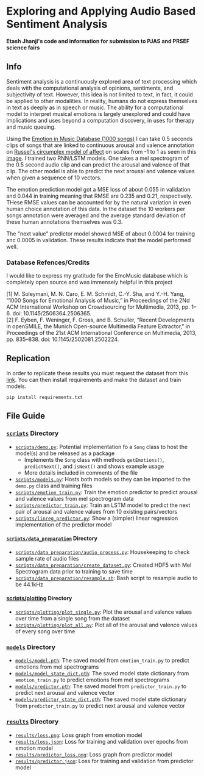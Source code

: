 # Exploring and Applying Audio Based Sentiment Analysis

**Etash Jhanji's code and information for submission to PJAS and PRSEF science fairs**

## Info
Sentiment analysis is a continuously explored area of text processing which deals with the computational analysis of opinions, sentiments, and subjectivity of text. However, this idea is not limited to text, in fact, it could be applied to other modalities. In reality, humans do not express themselves in text as deeply as in speech or music. The ability for a computational model to interpret musical emotions is largely unexplored and could have implications and uses beyond a computation discovery, in uses for therapy and music queuing.

Using the [Emotion in Music Database (1000 songs)](https://cvml.unige.ch/databases/emoMusic/) I can take 0.5 seconds clips of songs that are linked to continuous arousal and valence annotation on [Russel's circumplex model of affect](https://www.ncbi.nlm.nih.gov/pmc/articles/PMC2367156/) on scales from -1 to 1 as seen in this [image](https://upload.wikimedia.org/wikipedia/commons/thumb/a/ad/Circumplex_model_of_emotion.svg/1280px-Circumplex_model_of_emotion.svg.png). I trained two RNN/LSTM models. One takes a mel spectrogram of the 0.5 second audio clip and can predict the arousal and valence of that clip. The other model is able to predict the next arousal and valence values when given a sequence of 10 vectors. 

The emotion prediction model got a MSE loss of about 0.055 in validation and 0.044 in training meaning that RMSE are 0.235 and 0.21, respectively. THese RMSE values can be accounted for by the natural variation in even human choice annotation of this data. In the dataset the 10 workers per songs annotation were averaged and the average standard deviation of these human annotations themselves was 0.3. 

The "next value" predictor model showed MSE of about 0.0004 for training anc 0.0005 in validation. These results indicate that the model performed well. 

### Database Refences/Credits
I would like to express my gratitude for the EmoMusic database which is completely open source and was immensely helpful in this project

[1] M. Soleymani, M. N. Caro, E. M. Schmidt, C.-Y. Sha, and Y.-H. Yang, “1000 Songs for Emotional Analysis of Music,” in Proceedings of the 2Nd ACM International Workshop on Crowdsourcing for Multimedia, 2013, pp. 1–6. doi: 10.1145/2506364.2506365. \
[2] F. Eyben, F. Weninger, F. Gross, and B. Schuller, “Recent Developments in openSMILE, the Munich Open-source Multimedia Feature Extractor,” in Proceedings of the 21st ACM International Conference on Multimedia, 2013, pp. 835–838. doi: 10.1145/2502081.2502224.

## Replication
In order to replicate these results you must request the dataset from this [link](https://cvml.unige.ch/databases/emoMusic/). 
You can then install requirements and make the dataset and train models. 
 
 
 ```
 pip install requirements.txt
 ```
 
 ## File Guide
 ### [`scripts`](scripts) Directory
 - [`scripts/demo.py`](scripts/demo.py): Potential implementation fo a `Song` class to host the model(s) and be released as a package
    - Implements the `Song` class with methods `getEmotions()`, `predictNext()`, and `isNext()` and shows example usage
    - More details included in comments of the file
 - [`scripts/models.py`](scripts/models.py): Hosts both models so they can be imported to the `demo.py` class and training files
 - [`scripts/emotion_train.py`](scripts/emotion_train.py): Train the emotion predictor to predict arousal and valence values from mel spectrogram data
 - [`scripts/predictor_train.py`](scripts/predictor_train.py): Train an LSTM model to predict the next pair of arousal and valence values from 10 existing pairs/vectors
 - [`scripts/linreg_predictor.py`](scripts/linreg_predictor.py): Show a (simpler) linear regression implementation of the predictor model

 #### [`scripts/data_preparation`](scripts/data_preparation/) Directory
 - [`scripts/data_preparation/audio_process.py`](scripts/data_preparation/audio_process.py): Housekeeping to check sample rate of audio files
 - [`scripts/data_preparation/create_dataset.py`](scripts/data_preparation/create_dataset.py): Created HDF5 with Mel Spectrogram data prior to training to save time
 - [`scripts/data_preparation/resample.sh`](scripts/data_preparation/resample.sh): Bash script to resample audio to be 44.1kHz

 #### [scripts/plotting](scripts/plotting/) Directory
 - [`scripts/plotting/plot_single.py`](scripts/plotting/plot_single.py): Plot the arousal and valence values over time from a single song from the dataset
 - [`scripts/plotting/plot_all.py`](scripts/plotting/plot_all.py): Plot all of the arousal and valence values of every song over time



### [`models`](models) Directory
 - [`models/model.pth`](models/model.pth): The saved model from `emotion_train.py` to predict emotions from mel spectrograms
 - [`models/model_state_dict.pth`](models/model_state_dict.pth): The saved model state dictionary from `emotion_train.py` to predict emotions from mel spectrograms
 - [`models/predictor.pth`](models/predictor.pth): The saved model from `predictor_train.py` to predict next arousal and valence vector
 - [`models/predictor_state_dict.pth`](models/predictor_state_dict.pth): The saved model state dictionary from `predictor_train.py` to predict next arousal and valence vector



### [`results`](results) Directory
 - [`results/loss.png`](results/loss.png): Loss graph from emotion model
 - [`results/loss.json`](results/loss.json): Loss for training and validation over epochs from emotion model
 - [`results/predictor_loss.png`](mresults/predictor_loss.png): Loss graph from predictor model
 - [`results/predictor.json`](results/predictor.json): Loss for training and validation from predictor model